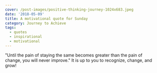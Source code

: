 ```yaml
---
cover: /post-images/positive-thinking-journey-1024x683.jpeg
date: '2018-05-09'
title: A motivational quote for Sunday
category: Journey to Achieve
tags:
  - quotes
  - inspirational
  - motivational
---
```

"Until the pain of staying the same becomes greater than the pain of change, you will never improve." It is up to you to recognize, change, and grow!
